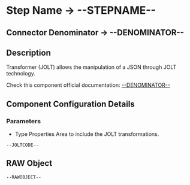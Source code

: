 # Step Name -> --STEPNAME--
## Connector Denominator -> --DENOMINATOR--

## Description

Transformer (JOLT) allows the manipulation of a JSON through JOLT technology.

Check this component official documentation: [--DENOMINATOR--](https://docs.digibee.com/documentation/components/tools/transformer-jolt "Digibee --DENOMINATOR-- documentation")

## Component Configuration Details
### Parameters

* Type Properties
Area to include the JOLT transformations.

```
--JOLTCODE--
```

## RAW Object

```
--RAWOBJECT--
```